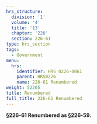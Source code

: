 ```yaml
---
hrs_structure:
  division: '1'
  volume: '4'
  title: '13'
  chapter: '226'
  section: 226-61
type: hrs_section
tags:
  - Government
menu:
  hrs:
    identifier: HRS_0226-0061
    parent: HRS0226
    name: 226-61 Renumbered
weight: 52205
title: Renumbered
full_title: 226-61 Renumbered
---
```

**§226-61 Renumbered as §226-59.**